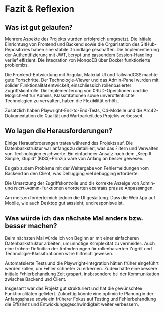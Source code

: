 # Fazit & Reflexion

## Was ist gut gelaufen?

Mehrere Aspekte des Projekts wurden erfolgreich umgesetzt. Die initiale Einrichtung von Frontend und Backend sowie die Organisation des GitHub-Repositories haben eine stabile Grundlage geschaffen. Die Implementierung der Authentifizierung mit JWT, bcrypt und passendem Session-Handling verlief effizient. Die Integration von MongoDB über Docker funktionierte problemlos.

Die Frontend-Entwicklung mit Angular, Material UI und TailwindCSS machte gute Fortschritte. Der Technologie-Viewer und das Admin-Panel wurden mit solider Funktionalität entwickelt, einschliesslich rollenbasierter Zugriffskontrolle. Die Implementierung von CRUD-Operationen und die Möglichkeit für Admins, Klassifikationen sowie unveröffentlichte Technologien zu verwalten, haben die Flexibilität erhöht.

Zusätzlich haben Playwright-End-to-End-Tests, C4-Modelle und die Arc42-Dokumentation die Qualität und Wartbarkeit des Projekts verbessert.

## Wo lagen die Herausforderungen?

Einige Herausforderungen traten während des Projekts auf. Die Datenbankstruktur war anfangs zu detailliert, was das Filtern und Verwalten von Technologien erschwerte. Ein einfacherer Ansatz nach dem „Keep It Simple, Stupid“ (KISS)-Prinzip wäre von Anfang an besser gewesen.

Es gab zudem Probleme mit der Weitergabe von Fehlermeldungen vom Backend an den Client, was Debugging viel debugging erforderte.

Die Umsetzung der Zugriffskontrolle und die korrekte Anzeige von Admin- und Nicht-Admin-Funktionen erforderten ebenfalls präzise Anpassungen.

Am meisten forderte mich jedoch die UI gestaltung. Dass die Web App auf Mobile, wie auch Desktop gut aussieht, und responisve ist.

## Was würde ich das nächste Mal anders bzw. besser machen?

Beim nächsten Mal würde ich von Beginn an mit einer einfacheren Datenbankstruktur arbeiten, um unnötige Komplexität zu vermeiden. Auch eine frühere Definition der Anforderungen für rollenbasierten Zugriff und Technologie-Klassifikationen wäre hilfreich gewesen.

Automatisierte Tests und die Playwright-Integration hätten früher eingeführt werden sollen, um Fehler schneller zu erkennen. Zudem hätte eine bessere initiale Fehlerbehandlung Zeit gespart, insbesondere bei der Kommunikation zwischen Backend und Client.

Insgesamt war das Projekt gut strukturiert und hat die gewünschten Funktionalitäten geliefert. Zukünftig könnte eine optimierte Planung in der Anfangsphase sowie ein früherer Fokus auf Testing und Fehlerbehandlung die Effizienz und Entwicklungsgeschwindigkeit weiter verbessern.
